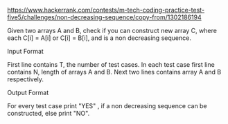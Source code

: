 https://www.hackerrank.com/contests/m-tech-coding-practice-test-five5/challenges/non-decreasing-sequence/copy-from/1302186194


Given two arrays A  and B, check if you can construct new array C, where each C[i] = A[i]  or C[i] = B[i], and is a non decreasing sequence.

Input Format

First line contains T, the number of test cases. In each test case first line contains N, length of arrays A and B. Next two lines contains array A and B respectively.

Output Format

For every test case print "YES" , if a non decreasing sequence can be constructed, else print "NO".
